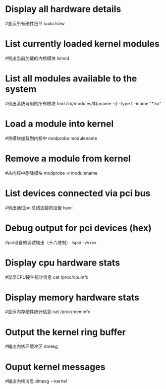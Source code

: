 # Display all hardware details
#显示所有硬件细节
sudo lshw

# List currently loaded kernel modules
#列出当前加载的内核模块
lsmod

# List all modules available to the system
#列出系统可用的所有模块
find /lib/modules/$(uname -r) -type f -iname "*.ko"

# Load a module into kernel
#将模块加载到内核中
modprobe modulename

# Remove a module from kernel 
#从内核中删除模块
modprobe -r modulename

# List devices connected via pci bus
#列出通过pci总线连接的设备
lspci

# Debug output for pci devices (hex)
#pci设备的调试输出（十六进制）
lspci -vvxxx

# Display cpu hardware stats
#显示CPU硬件统计信息
cat /proc/cpuinfo

# Display memory hardware stats
#显示内存硬件统计信息
cat /proc/meminfo

# Output the kernel ring buffer
#输出内核环缓冲区
dmesg

# Ouput kernel messages
#输出内核消息
dmesg --kernel
